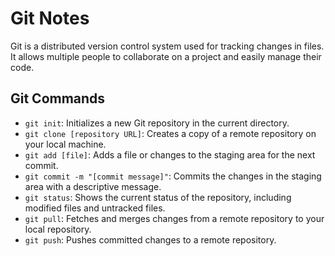 # Git Notes

Git is a distributed version control system used for tracking changes in files. It allows multiple people to collaborate on a project and easily manage their code.

## Git Commands

- `git init`: Initializes a new Git repository in the current directory.
- `git clone [repository URL]`: Creates a copy of a remote repository on your local machine.
- `git add [file]`: Adds a file or changes to the staging area for the next commit.
- `git commit -m "[commit message]"`: Commits the changes in the staging area with a descriptive message.
- `git status`: Shows the current status of the repository, including modified files and untracked files.
- `git pull`: Fetches and merges changes from a remote repository to your local repository.
- `git push`: Pushes committed changes to a remote repository.